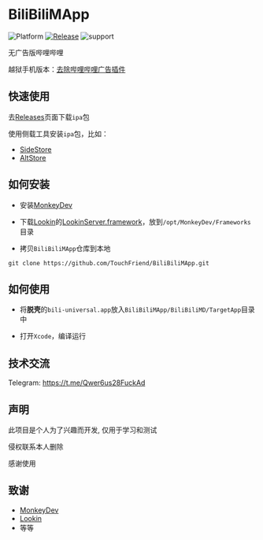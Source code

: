 # BiliBiliMApp
![Platform](https://img.shields.io/badge/platform-iOS%2CiPadOS-blue.svg) [![Release](https://img.shields.io/github/v/release/TouchFriend/BiliBiliMApp?color=brightgreen)](https://github.com/TouchFriend/BiliBiliMApp/releases)
![support](https://img.shields.io/badge/support-bilibili%208.41.0+-blue.svg)


无广告版哔哩哔哩

越狱手机版本：[去除哔哩哔哩广告插件](https://github.com/TouchFriend/BiliBiliTweak)

## 快速使用

去[Releases](https://github.com/TouchFriend/BiliBiliMApp/releases)页面下载`ipa`包

使用侧载工具安装`ipa`包，比如：

- [SideStore](https://sidestore.io)
- [AltStore](https://altstore.io)

## 如何安装

- 安装[MonkeyDev](https://github.com/AloneMonkey/MonkeyDev)

- 下载[Lookin](https://lookin.work)的[LookinServer.framework](https://github.com/QMUI/LookinServer)，放到`/opt/MonkeyDev/Frameworks`目录
- 拷贝`BiliBiliMApp`仓库到本地

```
git clone https://github.com/TouchFriend/BiliBiliMApp.git
```

## 如何使用

- 将**脱壳**的`bili-universal.app`放入`BiliBiliMApp/BiliBiliMD/TargetApp`目录中

- 打开`Xcode`，编译运行


## 技术交流

Telegram: https://t.me/Qwer6us28FuckAd

## 声明

此项目是个人为了兴趣而开发, 仅用于学习和测试

侵权联系本人删除

感谢使用

## 致谢

- [MonkeyDev](https://github.com/AloneMonkey/MonkeyDev)
- [Lookin](https://lookin.work)
- 等等

